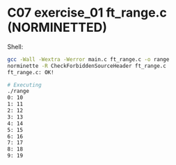 # C07 exercise_01 ft_range.c (NORMINETTED)

Shell:
```bash
gcc -Wall -Wextra -Werror main.c ft_range.c -o range
norminette -R CheckForbiddenSourceHeader ft_range.c
ft_range.c: OK!

# Executing
./range
0: 10
1: 11
2: 12
3: 13
4: 14
5: 15
6: 16
7: 17
8: 18
9: 19
```
